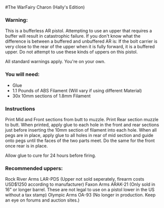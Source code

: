 #The WarFairy Charon (Hally's Edition)

### Warning: 

This is a bufferless AR pistol. Attempting to use an upper that requires a buffer will result in catastrophic failure. If you don't know what the difference is between a buffered and unbuffered AR is: If the bolt carrier is very close to the rear of the upper when it is fully forward, it is a buffered upper. Do not attempt to use these kinds of uppers on this pistol.

All standard warnings apply. You're on your own.

### You will need:
* Glue
* 1.1 Pounds of ABS Filament (Will vary if using different Material)
* 30x 10mm sections of 1.8mm Filament

### Instructions 
Print Mid and Front sections from butt to muzzle. Print Rear section muzzle to butt.
When printed, apply glue to each hole in the front and rear sections just before inserting the 10mm section of filament into each hole.
When all pegs are in place, apply glue to all holes in rear of mid section and guide onto pegs until the faces of the two parts meet. Do the same for the front once rear is in place.

Allow glue to cure for 24 hours before firing.

### Recommended uppers:
Rock River Arms LAR-PDS (Upper not sold seperately, firearm costs USD$1250 according to manufacturer)
Faxon Arms ARAK-21 (Only sold in 16" or longer barrel. These are not legal to use on a pistol lower in the US without a tax stamp)
Olympic Arms OA-93 (No longer in production. Keep an eye on forums and auction sites.)
